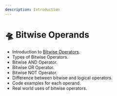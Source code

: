 ```yaml
---
description: Introduction
---
```


# 🛸 Bitwise Operands

* Introduction to [Bitwise Operators](https://daniels-organization-5.gitbook.io/bitwise-operands/).
* Types of Bitwise Operators.
* Bitwise AND Operator.
* Bitwise OR Operator.
* Bitwise NOT Operator.
* Difference between bitwise and logical operators.
* Code examples for each operand.
* Real world uses of bitwise operators.
